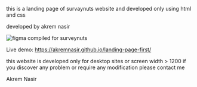 this is a landing page of survaynuts website and developed only using html and css

developed by akrem nasir

![figma compiled for surveynuts](https://github.com/user-attachments/assets/5a201437-a530-4ad7-af16-1a35dbda7fec)

Live demo: https://akremnasir.github.io/landing-page-first/

this website is developed only for desktop sites or screen width > 1200 if you discover any problem or require any modification please contact me

Akrem Nasir

